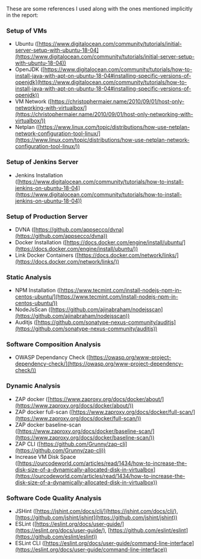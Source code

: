 These are some references I used along with the ones mentioned implicitly in the report:

### Setup of VMs

- Ubuntu ([https://www.digitalocean.com/community/tutorials/initial-server-setup-with-ubuntu-18-04](https://www.digitalocean.com/community/tutorials/initial-server-setup-with-ubuntu-18-04))
- OpenJDK ([https://www.digitalocean.com/community/tutorials/how-to-install-java-with-apt-on-ubuntu-18-04#installing-specific-versions-of-openjdk](https://www.digitalocean.com/community/tutorials/how-to-install-java-with-apt-on-ubuntu-18-04#installing-specific-versions-of-openjdk))
- VM Network ([https://christophermaier.name/2010/09/01/host-only-networking-with-virtualbox/](https://christophermaier.name/2010/09/01/host-only-networking-with-virtualbox/))
- Netplan ([https://www.linux.com/topic/distributions/how-use-netplan-network-configuration-tool-linux/](https://www.linux.com/topic/distributions/how-use-netplan-network-configuration-tool-linux/))

### Setup of Jenkins Server

- Jenkins Installation ([https://www.digitalocean.com/community/tutorials/how-to-install-jenkins-on-ubuntu-18-04](https://www.digitalocean.com/community/tutorials/how-to-install-jenkins-on-ubuntu-18-04))

### Setup of Production Server

- DVNA ([https://github.com/appsecco/dvna](https://github.com/appsecco/dvna))
- Docker Installation ([https://docs.docker.com/engine/install/ubuntu/](https://docs.docker.com/engine/install/ubuntu/))
- Link Docker Containers ([https://docs.docker.com/network/links/](https://docs.docker.com/network/links/))

### Static Analysis

- NPM Installation ([https://www.tecmint.com/install-nodejs-npm-in-centos-ubuntu/](https://www.tecmint.com/install-nodejs-npm-in-centos-ubuntu/))
- NodeJsScan ([https://github.com/ajinabraham/nodejsscan](https://github.com/ajinabraham/nodejsscan))
- Auditjs ([https://github.com/sonatype-nexus-community/auditjs](https://github.com/sonatype-nexus-community/auditjs))

### Software Composition Analysis

- OWASP Dependancy Check ([https://owasp.org/www-project-dependency-check/](https://owasp.org/www-project-dependency-check/))

### Dynamic Analysis

- ZAP docker ([https://www.zaproxy.org/docs/docker/about/](https://www.zaproxy.org/docs/docker/about/))
- ZAP docker full-scan ([https://www.zaproxy.org/docs/docker/full-scan/](https://www.zaproxy.org/docs/docker/full-scan/))
- ZAP docker baseline-scan ([https://www.zaproxy.org/docs/docker/baseline-scan/](https://www.zaproxy.org/docs/docker/baseline-scan/))
- ZAP CLI ([https://github.com/Grunny/zap-cli](https://github.com/Grunny/zap-cli))
- Increase VM Disk Space ([https://ourcodeworld.com/articles/read/1434/how-to-increase-the-disk-size-of-a-dynamically-allocated-disk-in-virtualbox](https://ourcodeworld.com/articles/read/1434/how-to-increase-the-disk-size-of-a-dynamically-allocated-disk-in-virtualbox))

### Software Code Quality Analysis

- JSHint ([https://jshint.com/docs/cli/](https://jshint.com/docs/cli/), [https://github.com/jshint/jshint](https://github.com/jshint/jshint))
- ESLint ([https://eslint.org/docs/user-guide/](https://eslint.org/docs/user-guide/), [https://github.com/eslint/eslint](https://github.com/eslint/eslint))
- ESLint CLI ([https://eslint.org/docs/user-guide/command-line-interface](https://eslint.org/docs/user-guide/command-line-interface))